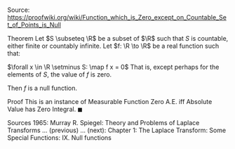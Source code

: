 # 

Source: https://proofwiki.org/wiki/Function_which_is_Zero_except_on_Countable_Set_of_Points_is_Null

Theorem
Let $S \subseteq \R$ be a subset of $\R$ such that $S$ is countable, either finite or countably infinite.
Let $f: \R \to \R$ be a real function such that:

$\forall x \in \R \setminus S: \map f x = 0$
That is, except perhaps for the elements of $S$, the value of $f$ is zero.

Then $f$ is a null function.


Proof
This is an instance of Measurable Function Zero A.E. iff Absolute Value has Zero Integral.
$\blacksquare$


Sources
1965: Murray R. Spiegel: Theory and Problems of Laplace Transforms ... (previous) ... (next): Chapter $1$: The Laplace Transform: Some Special Functions: $\text {IX}$. Null functions




